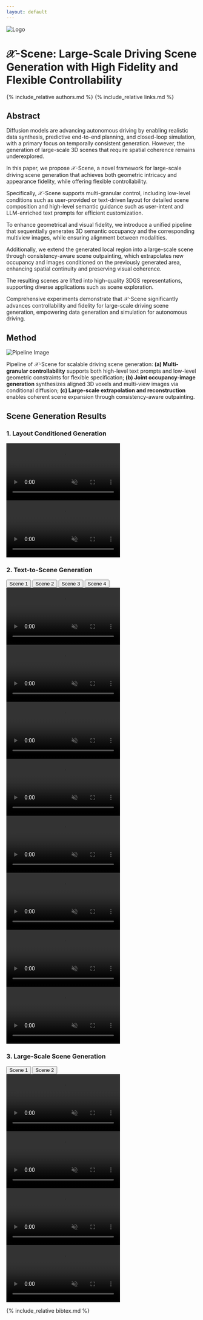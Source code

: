 ```yaml
---
layout: default
---
```


<div class="title-container">
  <img src="assets/images/logo.png" alt="Logo" class="logo">
  <h1>
    <span class="main-title"><span class="x-scene_1">𝒳</span><span class="x-scene_2">-</span><span class="x-scene_3">S</span><span class="x-scene_4">c</span><span class="x-scene_5">e</span><span class="x-scene_6">n</span><span class="x-scene_7">e</span>: Large-Scale Driving Scene Generation with High Fidelity and Flexible Controllability</span>
  </h1>
</div>


{% include_relative authors.md %}
{% include_relative links.md %}


## Abstract

<div class="abstract">
Diffusion models are advancing autonomous driving by enabling realistic data synthesis, predictive end-to-end planning, and closed-loop simulation, with a primary focus on temporally consistent generation. However, the generation of <span class="highlight">large-scale 3D scenes</span> that require spatial coherence remains underexplored.

In this paper, we propose <span class="highlight-x-scene_1">𝒳</span><span class="highlight-x-scene_2">-</span><span class="highlight-x-scene_3">S</span><span class="highlight-x-scene_4">c</span><span class="highlight-x-scene_5">e</span><span class="highlight-x-scene_6">n</span><span class="highlight-x-scene_7">e</span>, a novel framework for large-scale driving scene generation that achieves both geometric intricacy and appearance fidelity, while offering flexible controllability.

Specifically, 𝒳<span class="italic">-Scene</span> supports <span class="highlight">multi-granular control</span>, including low-level conditions such as user-provided or text-driven layout for detailed scene composition and high-level semantic guidance such as user-intent and LLM-enriched text prompts for efficient customization.

To enhance geometrical and visual fidelity, we introduce a unified pipeline that sequentially generates 3D semantic occupancy and the corresponding multiview images, while ensuring alignment between modalities. 

Additionally, we extend the generated local region into a large-scale scene through <span class="highlight">consistency-aware scene outpainting,</span> which extrapolates new occupancy and images conditioned on the previously generated area, enhancing spatial continuity and preserving visual coherence.

The resulting scenes are lifted into high-quality 3DGS representations, supporting diverse applications such as scene exploration.

Comprehensive experiments demonstrate that 𝒳<span class="italic">-Scene</span> significantly advances controllability and fidelity for <span class="highlight">large-scale driving scene generation</span>, empowering data generation and simulation for autonomous driving.
</div>


## Method

<div class="method-container">
  <img src="assets/images/pipeline.png" alt="Pipeline Image" class="method-image">

  <p class="method-caption">
  Pipeline of <span class="x-scene_1">𝒳</span><span class="x-scene_2">-</span><span class="x-scene_3">S</span><span class="x-scene_4">c</span><span class="x-scene_5">e</span><span class="x-scene_6">n</span><span class="x-scene_7">e</span> for scalable driving scene generation: <strong>(a) Multi-granular controllability</strong> supports both high-level text prompts and low-level geometric constraints for flexible specification;  <strong>(b) Joint occupancy-image generation</strong> synthesizes aligned 3D voxels and multi-view images via conditional diffusion; <strong>(c) Large-scale extrapolation and reconstruction</strong> enables coherent scene expansion through consistency-aware outpainting.
  </p>
</div>


## Scene Generation Results

### 1. Layout Conditioned Generation

<div class="demo-section">
  <div class="video-row">
    <video class="video-normal" autoplay loop muted playsinline preload="metadata">
      <source src="assets/images/generation_1.webm" type="video/webm">
    </video>
  </div>

  <div class="video-row">
    <video class="video-normal" autoplay loop muted playsinline preload="metadata">
      <source src="assets/images/generation_2.webm" type="video/webm">
    </video>
  </div>
</div>

### 2. Text-to-Scene Generation
<div class="button-row">
  <button class="toggle-btn active" onclick="showText2Scene(1)">Scene 1</button>
  <button class="toggle-btn" onclick="showText2Scene(2)">Scene 2</button>
  <button class="toggle-btn" onclick="showText2Scene(3)">Scene 3</button>
  <button class="toggle-btn" onclick="showText2Scene(4)">Scene 4</button>
</div>

<div id="text2scene-container" class="demo-section">
  <div id="text2scene-1" class="video-row scene active">
    <div class="video-row">
      <video class="video-normal" autoplay loop muted playsinline preload="metadata">
        <source src="assets/images/text2scene_1_1.webm" type="video/webm">
      </video>
      <video class="video-normal" autoplay loop muted playsinline preload="metadata">
        <source src="assets/images/text2scene_1_2.webm" type="video/webm">
      </video>
    </div>
  </div>

  <div id="text2scene-2" class="video-row scene">
    <div class="video-row">
      <video class="video-normal" autoplay loop muted playsinline preload="metadata">
        <source src="assets/images/text2scene_2_1.webm" type="video/webm">
      </video>
      <video class="video-normal" autoplay loop muted playsinline preload="metadata">
        <source src="assets/images/text2scene_2_2.webm" type="video/webm">
      </video>
    </div>
  </div>

  <div id="text2scene-3" class="video-row scene">
    <div class="video-row">
      <video class="video-normal" autoplay loop muted playsinline preload="metadata">
        <source src="assets/images/text2scene_3_1.webm" type="video/webm">
      </video>
      <video class="video-normal" autoplay loop muted playsinline preload="metadata">
        <source src="assets/images/text2scene_3_2.webm" type="video/webm">
      </video>
    </div>
  </div>

  <div id="text2scene-4" class="video-row scene">
    <div class="video-row">
      <video class="video-normal" autoplay loop muted playsinline preload="metadata">
        <source src="assets/images/text2scene_4_1.webm" type="video/webm">
      </video>
      <video class="video-normal" autoplay loop muted playsinline preload="metadata">
        <source src="assets/images/text2scene_4_2.webm" type="video/webm">
      </video>
    </div>
  </div>
</div>

### 3. Large-Scale Scene Generation
<div class="button-row">
  <button class="toggle-btn active" onclick="showLargeScaleScene(1)">Scene 1</button>
  <button class="toggle-btn" onclick="showLargeScaleScene(2)">Scene 2</button>
</div>

<div id="largescale-container" class="demo-section">
  <div id="largescale-1" class="video-row scene active">
    <div class="video-row">
      <video class="video-normal" autoplay loop muted playsinline preload="metadata">
        <source src="assets/images/largescale_1_1.webm" type="video/webm">
      </video>
    </div>
    <div class="video-row">
      <video class="video-medium" autoplay loop muted playsinline preload="metadata">
        <source src="assets/images/largescale_1_2.webm" type="video/webm">
      </video>
      <video class="video-medium" autoplay loop muted playsinline preload="metadata">
        <source src="assets/images/largescale_1_3.webm" type="video/webm">
      </video>
    </div>
  </div>

  <div id="largescale-2" class="video-row scene">
    <div class="video-row">
      <video class="video-normal" autoplay loop muted playsinline preload="metadata">
        <source src="assets/images/largescale_2.webm" type="video/webm">
      </video>
    </div>
  </div>
</div>

{% include_relative bibtex.md %}
